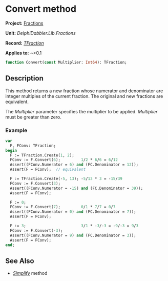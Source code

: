 # Convert method

**Project:** [Fractions](../API.md)

**Unit:** _DelphiDabbler.Lib.Fractions_

**Record:** [_TFraction_](./TFraction.md)

**Applies to:** ~>0.1

```pascal
function Convert(const Multiplier: Int64): TFraction;
```

## Description

This method returns a new fraction whose numerator and denominator are integer multiples of the current fraction. The original and new fractions are equivalent.

The _Multiplier_ parameter specifies the multiplier to be applied. _Multiplier_ must be greater than zero.

### Example

```pascal
var
  F, FConv: TFraction;
begin
  F := TFraction.Create(1, 2);
  FConv := F.Convert(6);         1/2 * 6/6 = 6/12
  Assert((FConv.Numerator = 6) and (FC.Denominator = 12));
  Assert(F = FConv);  // equivalent

  F := TFraction.Create(-5, 13); -5/13 * 3 = -15/39
  FConv := F.Convert(3);
  Assert((FConv.Numerator = -15) and (FC.Denominator = 39));
  Assert(F = FConv);

  F := 0;
  FConv := F.Convert(7);         0/1 * 7/7 = 0/7
  Assert((FConv.Numerator = 0) and (FC.Denominator = 7));
  Assert(F = FConv);

  F := 3;                        3/1 * -3/-3 = -9/-3 = 9/3
  FConv := F.Convert(-3);
  Assert((FConv.Numerator = 9) and (FC.Denominator = 3));
  Assert(F = FConv);
end;
```

## See Also

* [_Simplify_](./TFraction-Simplify.md) method
